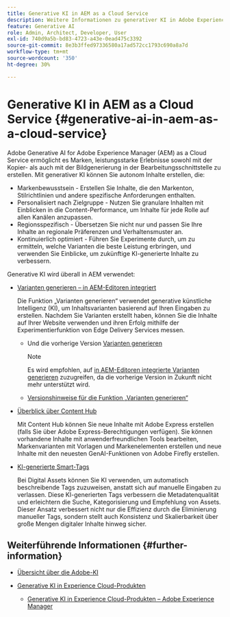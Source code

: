 ```yaml
---
title: Generative KI in AEM as a Cloud Service
description: Weitere Informationen zu generativer KI in Adobe Experience Manager as a Cloud Service
feature: Generative AI
role: Admin, Architect, Developer, User
exl-id: 740d9a5b-bd83-4723-a43e-0ead475c3392
source-git-commit: 8e3b3ffed97336580a17ad572cc1793c690a8a7d
workflow-type: tm+mt
source-wordcount: '350'
ht-degree: 30%

---
```


# Generative KI in AEM as a Cloud Service {#generative-ai-in-aem-as-a-cloud-service}

Adobe Generative AI for Adobe Experience Manager (AEM) as a Cloud Service ermöglicht es Marken, leistungsstarke Erlebnisse sowohl mit der Kopier- als auch mit der Bildgenerierung in der Bearbeitungsschnittstelle zu erstellen. Mit generativer KI können Sie autonom Inhalte erstellen, die:

* Markenbewusstsein - Erstellen Sie Inhalte, die den Markenton, Stilrichtlinien und andere spezifische Anforderungen enthalten.
* Personalisiert nach Zielgruppe - Nutzen Sie granulare Inhalten mit Einblicken in die Content-Performance, um Inhalte für jede Rolle auf allen Kanälen anzupassen.
* Regionsspezifisch - Übersetzen Sie nicht nur und passen Sie Ihre Inhalte an regionale Präferenzen und Verhaltensmuster an.
* Kontinuierlich optimiert - Führen Sie Experimente durch, um zu ermitteln, welche Varianten die beste Leistung erbringen, und verwenden Sie Einblicke, um zukünftige KI-generierte Inhalte zu verbessern.

Generative KI wird überall in AEM verwendet:

* [Varianten generieren – in AEM-Editoren integriert](/help/generative-ai/generate-variations-integrated-editor.md)

  Die Funktion „Varianten generieren“ verwendet generative künstliche Intelligenz (KI), um Inhaltsvarianten basierend auf Ihren Eingaben zu erstellen. Nachdem Sie Varianten erstellt haben, können Sie die Inhalte auf Ihrer Website verwenden und ihren Erfolg mithilfe der Experimentierfunktion von Edge Delivery Services messen.

   * Und die vorherige Version [Varianten generieren](/help/generative-ai/generate-variations.md)

     >[!NOTE]
     >
     >Es wird empfohlen, auf [in AEM-Editoren integrierte Varianten generieren](/help/generative-ai/generate-variations-integrated-editor.md) zuzugreifen, da die vorherige Version in Zukunft nicht mehr unterstützt wird.

   * [Versionshinweise für die Funktion „Varianten generieren“](/help/generative-ai/release-notes-generate-variations.md)

* [Überblick über Content Hub](/help/assets/product-overview.md)

  Mit Content Hub können Sie neue Inhalte mit Adobe Express erstellen (falls Sie über Adobe Express-Berechtigungen verfügen). Sie können vorhandene Inhalte mit anwenderfreundlichen Tools bearbeiten, Markenvarianten mit Vorlagen und Markenelementen erstellen und neue Inhalte mit den neuesten GenAI-Funktionen von Adobe Firefly erstellen.

* [KI-generierte Smart-Tags](/help/assets/metadata-assets-view.md#ai-smart-tags)

  Bei Digital Assets können Sie KI verwenden, um automatisch beschreibende Tags zuzuweisen, anstatt sich auf manuelle Eingaben zu verlassen. Diese KI-generierten Tags verbessern die Metadatenqualität und erleichtern die Suche, Kategorisierung und Empfehlung von Assets. Dieser Ansatz verbessert nicht nur die Effizienz durch die Eliminierung manueller Tags, sondern stellt auch Konsistenz und Skalierbarkeit über große Mengen digitaler Inhalte hinweg sicher.

<!-- 
  * [AI Assistant in Adobe Experience Manager](/help/implementing/cloud-manager/aem-ai-assistant.md)
-->

## Weiterführende Informationen {#further-information}

* [Übersicht über die Adobe-KI](https://www.adobe.com/ai/overview.html)

* [Generative KI in Experience Cloud-Produkten](https://experienceleague.adobe.com/de/docs/core-services/interface/features/generative-ai)

   * [Generative KI in Experience Cloud-Produkten – Adobe Experience Manager](https://experienceleague.adobe.com/de/docs/core-services/interface/features/generative-ai#aem)
